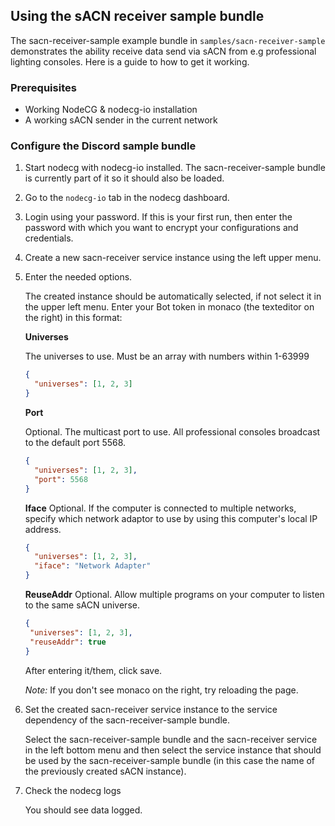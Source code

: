 ## Using the sACN receiver sample bundle

The sacn-receiver-sample example bundle in `samples/sacn-receiver-sample` demonstrates the ability receive data send via sACN from e.g professional lighting consoles. Here is a guide to how to get it working.

### Prerequisites

- Working NodeCG & nodecg-io installation
- A working sACN sender in the current network

### Configure the Discord sample bundle

1. Start nodecg with nodecg-io installed. The sacn-receiver-sample bundle is currently part of it so it should also be loaded.

2. Go to the `nodecg-io` tab in the nodecg dashboard.

3. Login using your password. If this is your first run, then enter the password with which you want to encrypt your configurations and credentials.

4. Create a new sacn-receiver service instance using the left upper menu.

5. Enter the needed options.

   The created instance should be automatically selected, if not select it in the upper left menu. Enter your Bot token in monaco (the texteditor on the right) in this format:

   **Universes**

   The universes to use. Must be an array with numbers within 1-63999

   ```json
   {
     "universes": [1, 2, 3]
   }
   ```

   **Port**

   Optional. The multicast port to use. All professional consoles broadcast to the default port 5568.

   ```json
   {
     "universes": [1, 2, 3],
     "port": 5568
   }
   ```

   **Iface**
   Optional. If the computer is connected to multiple networks, specify which network adaptor to use by using this computer's local IP address.

   ```json
   {
     "universes": [1, 2, 3],
     "iface": "Network Adapter"
   }
   ```

   **ReuseAddr**
   Optional. Allow multiple programs on your computer to listen to the same sACN universe.

    ```json
   {
     "universes": [1, 2, 3],
     "reuseAddr": true
   }
   ```

   After entering it/them, click save.

   _Note:_ If you don't see monaco on the right, try reloading the page.

6. Set the created sacn-receiver service instance to the service dependency of the sacn-receiver-sample bundle.

   Select the sacn-receiver-sample bundle and the sacn-receiver service in the left bottom menu and then select the service instance that should be used by the sacn-receiver-sample bundle (in this case the name of the previously created sACN instance).

7. Check the nodecg logs

   You should see data logged.
